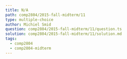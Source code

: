 ```yaml
---
title: N/A
path: comp2804/2015-fall-midterm/11
type: multiple-choice
author: Michiel Smid
question: comp2804/2015-fall-midterm/11/question.ts
solution: comp2804/2015-fall-midterm/11/solution.md
tags:
  - comp2804
  - comp2804-midterm
---
```

